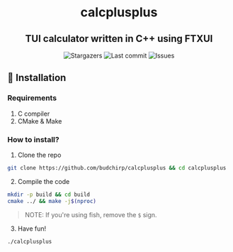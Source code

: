 <h1 align="center">calcplusplus</h1>
<h2 align="center">TUI calculator written in C++ using FTXUI</h2>

<div align="center">
  <img alt="Stargazers" src="https://img.shields.io/github/stars/budchirp/calcplusplus?style=for-the-badge&colorA=0b1221&colorB=ff8e8e" />
  <img alt="Last commit" src="https://img.shields.io/github/last-commit/budchirp/calcplusplus?style=for-the-badge&colorA=0b1221&colorB=BDB0E4" />
  <img alt="Issues" src="https://img.shields.io/github/issues/budchirp/calcplusplus?style=for-the-badge&colorA=0b1221&colorB=FBC19D" />
</div>


## 💾 Installation

### Requirements

1. C compiler
2. CMake & Make

### How to install?

1. Clone the repo

```sh
git clone https://github.com/budchirp/calcplusplus && cd calcplusplus
```

2. Compile the code

```sh
mkdir -p build && cd build
cmake ../ && make -j$(nproc)
```

> NOTE: If you're using fish, remove the `$` sign.

3. Have fun!

```sh
./calcplusplus
```